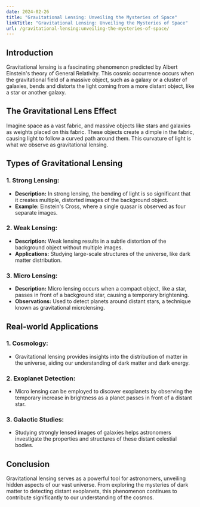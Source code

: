 ```yaml
---
date: 2024-02-26
title: "Gravitational Lensing: Unveiling the Mysteries of Space"
linkTitle: "Gravitational Lensing: Unveiling the Mysteries of Space"
url: /gravitational-lensing:unveiling-the-mysteries-of-space/
---
```





## Introduction

Gravitational lensing is a fascinating phenomenon predicted by Albert Einstein's theory of General Relativity. This cosmic occurrence occurs when the gravitational field of a massive object, such as a galaxy or a cluster of galaxies, bends and distorts the light coming from a more distant object, like a star or another galaxy.

## The Gravitational Lens Effect

Imagine space as a vast fabric, and massive objects like stars and galaxies as weights placed on this fabric. These objects create a dimple in the fabric, causing light to follow a curved path around them. This curvature of light is what we observe as gravitational lensing.

## Types of Gravitational Lensing

### 1. **Strong Lensing:**
   - **Description:** In strong lensing, the bending of light is so significant that it creates multiple, distorted images of the background object.
   - **Example:** Einstein's Cross, where a single quasar is observed as four separate images.

### 2. **Weak Lensing:**
   - **Description:** Weak lensing results in a subtle distortion of the background object without multiple images.
   - **Applications:** Studying large-scale structures of the universe, like dark matter distribution.

### 3. **Micro Lensing:**
   - **Description:** Micro lensing occurs when a compact object, like a star, passes in front of a background star, causing a temporary brightening.
   - **Observations:** Used to detect planets around distant stars, a technique known as gravitational microlensing.

## Real-world Applications

### 1. **Cosmology:**
   - Gravitational lensing provides insights into the distribution of matter in the universe, aiding our understanding of dark matter and dark energy.

### 2. **Exoplanet Detection:**
   - Micro lensing can be employed to discover exoplanets by observing the temporary increase in brightness as a planet passes in front of a distant star.

### 3. **Galactic Studies:**
   - Studying strongly lensed images of galaxies helps astronomers investigate the properties and structures of these distant celestial bodies.

## Conclusion

Gravitational lensing serves as a powerful tool for astronomers, unveiling hidden aspects of our vast universe. From exploring the mysteries of dark matter to detecting distant exoplanets, this phenomenon continues to contribute significantly to our understanding of the cosmos.
